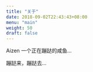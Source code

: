 ```yaml
---
title: "关于"
date: 2018-09-02T22:43:43+08:00
menu: "main"
weight: 50
draft: false
---
```


Aizen 一个正在蹦跶的咸鱼...

蹦跶来，蹦跶去...


